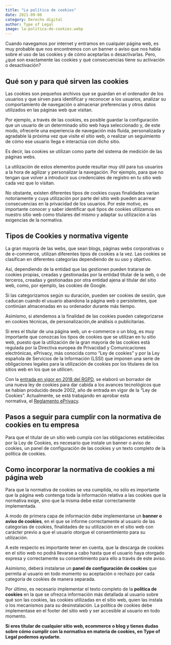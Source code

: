 ```yaml
---
title: "La política de cookies"
date: 2021-09-06
category: Derecho digital
author: Type of Legal
image: la-politica-de-cookies.webp
---
```


Cuando navegamos por internet y entramos en cualquier página web, es muy probable que nos encontremos con un banner o aviso que nos habla sobre el uso de las cookies y de cómo aceptarlas o desactivarlas. Pero, ¿qué son exactamente las cookies y qué consecuencias tiene su activación o desactivación?

**Qué son y para qué sirven las cookies**
-----------------------------------------

Las cookies son pequeños archivos que se guardan en el ordenador de los usuarios y que sirven para identificar y reconocer a los usuarios, analizar su comportamiento de navegación o almacenar preferencias y otros datos utilizados en las páginas web que visitan.

Por ejemplo, a través de las cookies, es posible guardar la configuración que un usuario de un determinado sitio web haya seleccionado y, de este modo, ofrecerle una experiencia de navegación más fluida, personalizada y agradable lá próxima vez que visite el sitio web, o realizar un seguimiento de cómo ese usuario llega e interactúa con dicho sitio.

Es decir, las cookies se utilizan como parte del sistema de medición de las páginas webs. 

La utilización de estos elementos puede resultar muy útil para tus usuarios a la hora de agilizar y personalizar la navegación. Por ejemplo, para que no tengan que volver a introducir sus credenciales de registro en tu sitio web cada vez que lo visitan.

No obstante, existen diferentes tipos de cookies cuyas finalidades varían notoriamente y cuya utilización por parte del sitio web pueden acarrear consecuencias en la privacidad de los usuarios. Por este motivo, es importante conocer y saber identificar qué tipos de cookies utilizamos en nuestro sitio web como titulares del mismo y adaptar su utilización a las exigencias de la normativa.

**Tipos de Cookies y normativa vigente**
----------------------------------------

La gran mayoría de las webs, que sean blogs, páginas webs corporativas o de e-commerce, utilizan diferentes tipos de cookies a la vez. Las cookies se clasifican en diferentes categorías dependiendo de su uso y objetivo.

Así, dependiendo de la entidad que las gestionen pueden tratarse de cookies propias, creadas y gestionadas por la entidad titular de la web, o de terceros, creadas y gestionadas por otra entidad ajena al titular del sitio web, como, por ejemplo, las cookies de Google.

Si las categorizamos según su duración, pueden ser cookies de sesión, que caducan cuando el usuario abandona la página web o persistentes, que continúan almacenadas en su ordenador durante más tiempo.

Asimismo, si atendemos a la finalidad de las cookies pueden categorizarse en cookies técnicas, de personalización,de análisis o publicitarias.

Si eres el titular de una página web, un e-commerce o un blog, es muy importante que conozcas los tipos de cookies que se utilizan en tu sitio web, puesto que la utilización de la gran mayoría de las cookies está regulada por la Directiva europea de Privacidad y Comunicaciones electrónicas, ePrivacy, más conocida como “Ley de cookies” y por la Ley española de Servicios de la Información (LSSI) que imponen una serie de obligaciones legales para la utilización de cookies por los titulares de los sitios web en los que se utilicen.

Con la [entrada en vigor en 2018 del RGPD](https://protecciondatos-lopd.com/empresas/nueva-ley-proteccion-datos-2018/), se elaboró un borrador de una nueva ley de cookies para dar cabida a los avances tecnológicos que se habían producido desde 2002, año de entrada en vigor de la “Ley de Cookies”. Actualmente, se está trabajando en aprobar esta normativa, el [Reglamento ePrivacy](https://protecciondatos-lopd.com/empresas/e-privacy/).

**Pasos a seguir para cumplir con la normativa de cookies en tu empresa**
-------------------------------------------------------------------------

Para que el titular de un sitio web cumpla con las obligaciones establecidas por la Ley de Cookies, es necesario que instale un banner o aviso de cookies, un panel de configuración de las cookies y un texto completo de la política de cookies.

**Como incorporar la normativa de cookies a mi página web**
-----------------------------------------------------------

Para que la normativa de cookies se vea cumplida, no sólo es importante que la página web contenga toda la información relativa a las cookies que la normativa exige, sino que la misma debe estar correctamente implementada.

A modo de primera capa de información debe implementarse un **banner o aviso de cookies**, en el que se informe correctamente al usuario de las categorías de cookies, finalidades de su utilización en el sitio web con carácter previo a que el usuario otorgue el consentimiento para su utilización.

A este respecto es importante tener en cuenta, que la descarga de cookies en el sitio web no podrá llevarse a cabo hasta que el usuario haya otorgado expresa y correctamente su consentimiento para ello a través de este aviso.

Asimismo, deberá instalarse un **panel de configuración de cookies** que permita al usuario en todo momento su aceptación o rechazo por cada categoría de cookies de manera separada.

Por último, es necesario implementar el texto completo de la **política de cookies** en la que se ofrezca información más detallada al usuario sobre qué son las cookies, las cookies utilizadas en el sitio web, quien las instala o los mecanismos para su desinstalación. La política de cookies debe implementase en el footer del sitio web y ser accesible al usuario en todo momento.

**Si eres titular de cualquier sitio web, ecommerce o blog y tienes dudas sobre cómo cumplir con la normativa en materia de cookies, en Type of Legal podemos ayudarte.**
